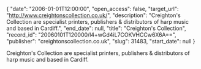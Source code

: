 {
  "date": "2006-01-01T12:00:00", 
  "open_access": false, 
  "target_url": "http://www.creightonscollection.co.uk/", 
  "description": "Creighton's Collection are specialist printers, publishers & distributors of harp music and based in Cardiff.", 
  "end_date": null, 
  "title": "Creighton's Collection", 
  "record_id": "20060101T120000/l4+wGd4iL7COKVHCCw6X6A==", 
  "publisher": "creightonscollection.co.uk", 
  "slug": 31483, 
  "start_date": null
}

Creighton's Collection are specialist printers, publishers & distributors of harp music and based in Cardiff.